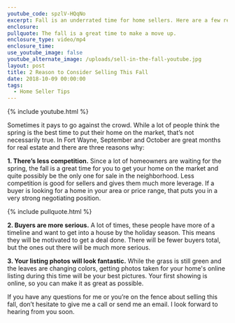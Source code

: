 ```yaml
---
youtube_code: spzlV-HQqNo
excerpt: Fall is an underrated time for home sellers. Here are a few reasons why.
enclosure:
pullquote: The fall is a great time to make a move up.
enclosure_type: video/mp4
enclosure_time:
use_youtube_image: false
youtube_alternate_image: /uploads/sell-in-the-fall-youtube.jpg
layout: post
title: 2 Reason to Consider Selling This Fall
date: 2018-10-09 00:00:00
tags:
  - Home Seller Tips
---
```


{% include youtube.html %}

Sometimes it pays to go against the crowd. While a lot of people think the spring is the best time to put their home on the market, that’s not necessarily true. In Fort Wayne, September and October are great months for real estate and there are three reasons why:

**1. There’s less competition.** Since a lot of homeowners are waiting for the spring, the fall is a great time for you to get your home on the market and quite possibly be the only one for sale in the neighborhood. Less competition is good for sellers and gives them much more leverage. If a buyer is looking for a home in your area or price range, that puts you in a very strong negotiating position.

{% include pullquote.html %}

**2. Buyers are more serious.** A lot of times, these people have more of a timeline and want to get into a house by the holiday season. This means they will be motivated to get a deal done. There will be fewer buyers total, but the ones out there will be much more serious.

**3. Your listing photos will look fantastic.** While the grass is still green and the leaves are changing colors, getting photos taken for your home's online listing during this time will be your best pictures. Your first showing is online, so you can make it as great as possible.

If you have any questions for me or you’re on the fence about selling this fall, don’t hesitate to give me a call or send me an email. I look forward to hearing from you soon.